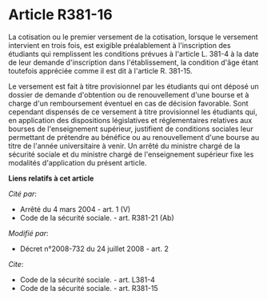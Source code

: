# Article R381-16

La cotisation ou le premier versement de la cotisation, lorsque le versement intervient en trois fois, est exigible
préalablement à l'inscription des étudiants qui remplissent les conditions prévues à l'article L. 381-4 à la date de leur
demande d'inscription dans l'établissement, la condition d'âge étant toutefois appréciée comme il est dit à l'article R.
381-15. 

Le versement est fait à titre provisionnel par les étudiants qui ont déposé un dossier de demande d'obtention ou de
renouvellement d'une bourse et à charge d'un remboursement éventuel en cas de décision favorable. Sont cependant dispensés de
ce versement à titre provisionnel les étudiants qui, en application des dispositions législatives et réglementaires relatives
aux bourses de l'enseignement supérieur, justifient de conditions sociales leur permettant de prétendre au bénéfice ou au
renouvellement d'une bourse au titre de l'année universitaire à venir. Un arrêté du ministre chargé de la sécurité sociale et
du ministre chargé de l'enseignement supérieur fixe les modalités d'application du présent article.

**Liens relatifs à cet article**

_Cité par_:

  - Arrêté du 4 mars 2004 - art. 1 (V)
  - Code de la sécurité sociale. - art. R381-21 (Ab)

_Modifié par_:

  - Décret n°2008-732 du 24 juillet 2008 - art. 2

_Cite_:

  - Code de la sécurité sociale. - art. L381-4
  - Code de la sécurité sociale. - art. R381-15
